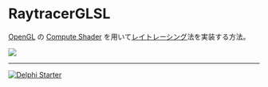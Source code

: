 # RaytracerGLSL

[OpenGL](https://ja.wikipedia.org/wiki/OpenGL) の [Compute Shader](https://www.khronos.org/opengl/wiki/Compute_Shader) を用いて[レイトレーシング](https://ja.wikipedia.org/wiki/レイトレーシング)法を実装する方法。

![](https://github.com/LUXOPHIA/Raytracer_OpenGL/raw/master/--------/_SCREENSHOT/RaytracerGLSL.png)

----

[![Delphi Starter](http://img.en25.com/EloquaImages/clients/Embarcadero/%7B063f1eec-64a6-4c19-840f-9b59d407c914%7D_dx-starter-bn159.png)](https://www.embarcadero.com/jp/products/delphi/starter)
